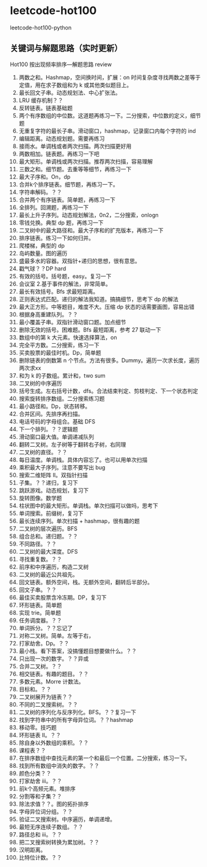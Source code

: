 # leetcode-hot100
leetcode-hot100-python

## 关键词与解题思路（实时更新）

Hot100 按出现频率排序—解题思路 review

1.	两数之和。Hashmap，空间换时间，扩展：on 时间复杂度寻找两数之差等于定值，用在求子数组和为 k 或其他类似题目上。
2.	最长回文子串。动态规划法、中心扩张法。
3.	LRU 缓存机制？？
4.	反转链表。链表基础题
5.	两个有序数组的中位数。这道题再练习一下。二分搜索，中位数的定义，细节题
6.	无重复字符的最长子串。滑动窗口，hashmap，记录窗口内每个字符的 ind
7.	编辑距离。动态规划题。需要再练习
8.	接雨水。单调栈或者两次扫描。两次扫描更好用
9.	两数相加。链表题。再练习一下吧
10.	最大矩形。单调栈或两次扫描。推荐两次扫描，容易理解
11.	三数之和。细节题。去重等等细节，再练习一下
12.	最大子序和。On，dp
13.	合并k个排序链表。细节题，再练习一下。
14.	字符串解码。？？
15.	合并两个有序链表。简单题，再练习一下
16.	全排列。回溯题，再练习一下
17.	最长上升子序列。动态规划解法，0n2，二分搜索，onlogn
18.	零钱兑换。典型 dp 题，再练习一下
19.	二叉树中的最大路径和。最大子序和的扩充版本，再练习一下
20.	排序链表。练习一下如何归并。
21.	爬楼梯，典型的 dp
22.	岛屿数量。图的遍历
23.	盛最多水的容器。双指针+递归的思想，很有意思。
24.	戳气球？？DP hard
25.	有效的括号。括号题，easy。复习一下
26.	会议室 2.基于事件的解法，非常简单。
27.	最长有效括号。Bfs 求最短距离。
28.	正则表达式匹配。递归的解法我知道。搞搞细节，思考下 dp 的解法
29.	最大正方形。中等题目，难度不大。压缩 dp 状态的话需要画图，容易出错
30.	根据身高重建队列。？？
31.	最小覆盖子串。双指针滑动窗口题。加点细节
32.	删除无效的括号。困难题。Bfs 最短距离，参考 27 联动一下
33.	数组中的第 k 大元素。快速选择算法，on
34.	完全平方数。二分搜索，练习一下
35.	买卖股票的最佳时机。Dp，简单题
36.	删除链表的倒数第 n 个节点。方法有很多。Dummy。遍历一次求长度，遍历两次求xx
37.	和为 k 的子数组。累计和，two sum
38.	二叉树的中序遍历
39.	括号生成。左右括号计数，dfs。合法结束判定、剪枝判定、下一个状态判定
40.	搜索旋转排序数组。二分搜索练习题
41.	最小路径和。Dp，状态转移。
42.	合并区间。先排序再扫描。
43.	电话号码的字母组合。基础 DFS
44.	下一个排列。？？逻辑题
45.	滑动窗口最大值。单调递减队列
46.	翻转二叉树。左子树等于翻转右子树，右同理
47.	二叉树的直径。？？
48.	每日温度。单调栈。具体内容忘了。也可以用单次扫描
49.	乘积最大子序列。注意不要写出 bug
50.	搜索二维矩阵 II。双指针扫描
51.	子集。？？递归，复习下
52.	跳跃游戏。动态规划，复习下
53.	旋转图像。数学题
54.	柱状图中的最大矩形。单调栈。单次扫描可以做吗，思考下
55.	单词搜索。前缀树，复习下
56.	最长连续序列。单次扫描 + hashmap，很有趣的题
57.	二叉树的层次遍历。BFS
58.	组合总和。递归题。？？
59.	不同路径。？？
60.	二叉树的最大深度。DFS
61.	寻找重复数。？？
62.	前序和中序遍历，构造二叉树
63.	二叉树的最近公共祖先。
64.	回文链表。额外空间，栈。无额外空间，翻转后半部分。
65.	回文子串。？？
66.	最佳买卖股票含冷冻期。DP，复习下
67.	环形链表。简单题
68.	实现 trie。简单题
69.	任务调度器。？？
70.	单词拆分。？？忘记了
71.	对称二叉树。简单。左等于右，
72.	打家劫舍。Dp。？？
73.	最小栈。看下答案，没搞懂题目想要做什么。？？
74.	只出现一次的数字。？？异或
75.	合并二叉树。？？
76.	相交链表。有趣的题目。？？
77.	多数元素。Morre 计数法。
78.	目标和。？？
79.	二叉树展开为链表？？
80.	不同的二叉搜索树。？？
81.	二叉树的序列化与反序列化。BFS。？？复习一下
82.	找到字符串中的所有字母异位词。？？hashmap
83.	移动零。技巧题
84.	环形链表 II。？？
85.	除自身以外数组的乘积。？？
86.	课程表？？
87.	在排序数组中查找元素的第一个和最后一个位置。二分搜索，练习一下。
88.	找到所有数组中消失的数字。？？
89.	颜色分类？？
90.	打家劫舍 iii。？？
91.	前k个高频元素。堆排序
92.	分割等和子集？？
93.	除法求值？？。图的拓扑排序
94.	字母异位词分组。？？
95.	验证二叉搜索树。中序遍历，单调递增。
96.	最短无序连续子数组。？？
97.	路径总和 iii。？？
98.	把二叉搜索树转换为累加树。？？
99.	汉明距离。
100.	比特位计数。？？

